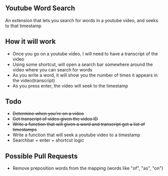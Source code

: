 ## Youtube Word Search
An extension that lets you search for words in a youtube video, and seeks to that timestamp

## How it will work
- Once you go on a youtube video, I will need to have a transcript of the video
- Using some shortcut, will open a search bar somewhere around the video where you can search for words
- As you write a word, it will show you the number of times it appears in the video(transcript)
- As you press enter, the video will seek to the timestamp

## Todo
- <s>Determine when you're on a video</s>
- <s>Get transcript of video given the video ID</s>
- <s>Write a function that will given a word and transcript get a list of timestamps</s>
- Write a function that will seek a youtube video to a timestamp
- Searchbar + enter + shortcut logic

## Possible Pull Requests
- Remove preposition words from the mapping (words like "of", "as", "on")